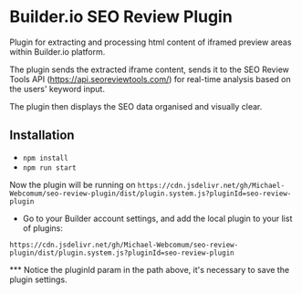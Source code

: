 # Builder.io SEO Review Plugin

Plugin for extracting and processing html content of iframed preview areas within Builder.io platform.

The plugin sends the extracted iframe content, sends it to the SEO Review Tools API (https://api.seoreviewtools.com/) for real-time analysis based on the users' keyword input.

The plugin then displays the SEO data organised and visually clear.

## Installation

- `npm install`
- `npm run start`

Now the plugin will be running on `https://cdn.jsdelivr.net/gh/Michael-Webcomum/seo-review-plugin/dist/plugin.system.js?pluginId=seo-review-plugin`

- Go to your Builder account settings, and add the local plugin to your list of plugins:

```
https://cdn.jsdelivr.net/gh/Michael-Webcomum/seo-review-plugin/dist/plugin.system.js?pluginId=seo-review-plugin
```

\*\*\* Notice the pluginId param in the path above, it's necessary to save the plugin settings.
